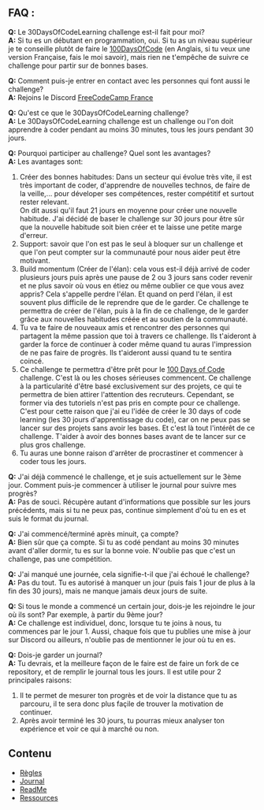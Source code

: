 ## FAQ :

  **Q:** Le 30DaysOfCodeLearning challenge est-il fait pour moi?  
  **A:** Si tu es un débutant en programmation, oui. Si tu as un niveau supérieur je te conseille plutôt de faire le [100DaysOfCode](https://github.com/Kallaway/100-days-of-code/) (en Anglais, si tu veux une version Française, fais le moi savoir), mais rien ne t'empêche de suivre ce challenge pour partir sur de bonnes bases.  
  
  **Q:** Comment puis-je entrer en contact avec les personnes qui font aussi le challenge?  
  **A:** Rejoins le Discord [FreeCodeCamp France](https://discord.gg/DzASuvv)  
  
  **Q:** Qu'est ce que le 30DaysOfCodeLearning challenge?  
  **A:** Le 30DaysOfCodeLearning challenge est un challenge ou l'on doit apprendre à coder pendant au moins 30 minutes, tous les jours pendant 30 jours.  
  
  **Q:** Pourquoi participer au challenge? Quel sont les avantages?  
  **A:** Les avantages sont:  
  1. Créer des bonnes habitudes: Dans un secteur qui évolue très vite, il est très important de coder, d'apprendre de nouvelles technos, de faire de la veille,... pour déveloper ses compétences, rester compétitif et surtout rester relevant.  
  On dit aussi qu'il faut 21 jours en moyenne pour créer une nouvelle habitude. J'ai décidé de baser le challenge sur 30 jours pour être sûr que la nouvelle habitude soit bien créer et te laisse une petite marge d'erreur.  
  2. Support: savoir que l'on est pas le seul à bloquer sur un challenge et que l'on peut compter sur la communauté pour nous aider peut être motivant.  
  3. Build momentum (Créer de l'élan): cela vous est-il déjà arrivé de coder plusieurs jours puis après une pause de 2 ou 3 jours sans coder revenir et ne plus savoir où vous en étiez ou même oublier ce que vous avez appris? Cela s'appelle perdre l'élan. Et quand on perd l'élan, il est souvent plus difficile de le reprendre que de le garder. Ce challenge te permettra de créer de l'élan, puis à la fin de ce challenge, de le garder grâce aux nouvelles habitudes créée et au soutien de la communauté.
  4. Tu va te faire de nouveaux amis et rencontrer des personnes qui partagent la même passion que toi à travers ce challenge. Ils t'aideront à garder la force de continuer à coder même quand tu auras l'impression de ne pas faire de progrès. Ils t'aideront aussi quand tu te sentira coincé.
  5. Ce challenge te permettra d'être prêt pour le [100 Days of Code](https://github.com/Kallaway/100-days-of-code) challenge. C'est là ou les choses sérieuses commencent. Ce challenge à la particularité d'être basé exclusivement sur des projets, ce qui te permettra de bien attirer l'attention des recruteurs. Cependant, se former via des tutoriels n'est pas pris en compte pour ce challenge. C'est pour cette raison que j'ai eu l'idée de créer le 30 days of code learning (les 30 jours d'apprentissage du code), car on ne peux pas se lancer sur des projets sans avoir les bases. Et c'est là tout l'intérêt de ce challenge. T'aider à avoir des bonnes bases avant de te lancer sur ce plus gros challenge.  
  6. Tu auras une bonne raison d'arrêter de procrastiner et commencer à coder tous les jours.  
   
  **Q:** J'ai déjà commencé le challenge, et je suis actuellement sur le 3ème jour. Comment puis-je commencer à utiliser le journal pour suivre mes progrès?  
  **A:** Pas de souci. Récupère autant d'informations que possible sur les jours précédents, mais si tu ne peux pas, continue simplement d'où tu en es et suis le format du journal.  
  
  **Q:** J'ai commencé/terminé après minuit, ça compte?  
  **A:** Bien sûr que ça compte. Si tu as codé pendant au moins 30 minutes avant d'aller dormir, tu es sur la bonne voie. N'oublie pas que c'est un challenge, pas une compétition. 

  **Q:** J'ai manqué une journée, cela signifie-t-il que j'ai échoué le challenge?  
  **A:** Pas du tout. Tu es autorisé à manquer un jour (puis fais 1 jour de plus à la fin des 30 jours), mais ne manque jamais deux jours de suite.  
  
  **Q:** Si tous le monde a commencé un certain jour, dois-je les rejoindre le jour où ils sont? Par exemple, à partir du 9ème jour?  
  **A:** Ce challenge est individuel, donc, lorsque tu te joins à nous, tu commences par le jour 1. Aussi, chaque fois que tu publies une mise à jour sur Discord ou ailleurs, n'oublie pas de mentionner le jour où tu en es. 
  
  **Q:** Dois-je garder un journal?  
  **A:** Tu devrais, et la meilleure façon de le faire est de faire un fork de ce repository, et de remplir le journal tous les jours. Il est utile pour 2 principales raisons:  
  1. Il te permet de mesurer ton progrès et de voir la distance que tu as parcouru, il te sera donc plus façile de trouver la motivation de continuer.  
  2. Après avoir terminé les 30 jours, tu pourras mieux analyser ton expérience et voir ce qui à marché ou non.  
  
## Contenu

* [Règles](regles.md)
* [Journal](journal.md)
* [ReadMe](README.md)
* [Ressources](ressources.md)
